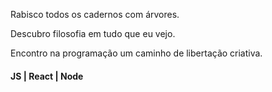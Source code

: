Rabisco todos os cadernos com árvores. 

Descubro filosofia em tudo que eu vejo. 

Encontro na programação um caminho de libertação criativa.

#### JS | React | Node
